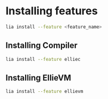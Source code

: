 # Installing features

```sh
lia install --feature <feature_name>
```

## Installing Compiler

```sh
lia install --feature elliec
```

## Installing EllieVM

```sh
lia install --feature ellievm
```